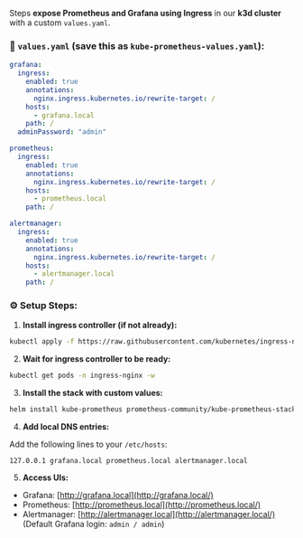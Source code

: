 Steps **expose Prometheus and Grafana using Ingress** in our **k3d cluster** with a custom `values.yaml`.
### 📄 `values.yaml` (save this as `kube-prometheus-values.yaml`):

```yaml
grafana:
  ingress:
    enabled: true
    annotations:
      nginx.ingress.kubernetes.io/rewrite-target: /
    hosts:
      - grafana.local
    path: /
  adminPassword: "admin"

prometheus:
  ingress:
    enabled: true
    annotations:
      nginx.ingress.kubernetes.io/rewrite-target: /
    hosts:
      - prometheus.local
    path: /

alertmanager:
  ingress:
    enabled: true
    annotations:
      nginx.ingress.kubernetes.io/rewrite-target: /
    hosts:
      - alertmanager.local
    path: /
```

### ⚙️ Setup Steps:

1. **Install ingress controller (if not already):**

```bash
kubectl apply -f https://raw.githubusercontent.com/kubernetes/ingress-nginx/controller-v1.10.1/deploy/static/provider/kind/deploy.yaml
```

2. **Wait for ingress controller to be ready:**

```bash
kubectl get pods -n ingress-nginx -w
```

3. **Install the stack with custom values:**

```bash
helm install kube-prometheus prometheus-community/kube-prometheus-stack -n monitoring -f kube-prometheus-values.yaml
```

4. **Add local DNS entries:**

Add the following lines to your `/etc/hosts`:

```
127.0.0.1 grafana.local prometheus.local alertmanager.local
```

5. **Access UIs:**

- Grafana: [http://grafana.local](http://grafana.local/)
- Prometheus: [http://prometheus.local](http://prometheus.local/)
- Alertmanager: [http://alertmanager.local](http://alertmanager.local/)  
    (Default Grafana login: `admin / admin`)

